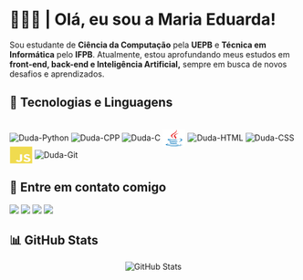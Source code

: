 # 👩🏻‍💻 | Olá, eu sou a Maria Eduarda!  

Sou estudante de **Ciência da Computação** pela **UEPB** e **Técnica em Informática** pelo **IFPB**. Atualmente, estou aprofundando meus estudos em **front-end, back-end e Inteligência Artificial,** sempre em busca de novos desafios e aprendizados.  

## 🚀 Tecnologias e Linguagens  
<div style="display: inline_block"><br>
  <img align="center" alt="Duda-Python" height="30" width="40" src="https://cdn.jsdelivr.net/gh/devicons/devicon/icons/python/python-original.svg">
  <img align="center" alt="Duda-CPP" height="30" width="40" src="https://cdn.jsdelivr.net/gh/devicons/devicon/icons/cplusplus/cplusplus-original.svg">
  <img align="center" alt="Duda-C" height="30" width="40" src="https://cdn.jsdelivr.net/gh/devicons/devicon/icons/c/c-original.svg">
  <img align="center" alt="Duda-Java" height="30" width="40" src="https://raw.githubusercontent.com/devicons/devicon/master/icons/java/java-original.svg">
  <img align="center" alt="Duda-HTML" height="30" width="40" src="https://cdn.jsdelivr.net/gh/devicons/devicon/icons/html5/html5-original.svg">
  <img align="center" alt="Duda-CSS" height="30" width="40" src="https://cdn.jsdelivr.net/gh/devicons/devicon/icons/css3/css3-original.svg">
  <img align="center" alt="Duda-JS" height="30" width="40" src="https://raw.githubusercontent.com/devicons/devicon/master/icons/javascript/javascript-plain.svg">
  <img align="center" alt="Duda-Git" height="30" width="40" src="https://cdn.jsdelivr.net/gh/devicons/devicon/icons/git/git-original.svg">
</div>  

##

## 📩 Entre em contato comigo  
<div> 
  <a href="mailto:eduardanbg2005@gmail.com"><img src="https://img.shields.io/badge/-Gmail-%23333?style=for-the-badge&logo=gmail&logoColor=white" target="_blank"></a>  
  <a href="https://instagram.com/eduardanbg_?utm_source=qr&igshid=NGExMmI2YTkyZg%3D%3D" target="_blank"><img src="https://img.shields.io/badge/-Instagram-%23E4405F?style=for-the-badge&logo=instagram&logoColor=white"></a>  
  <a href="https://discord.com/channels/@eduardanb_09184" target="_blank"><img src="https://img.shields.io/badge/Discord-7289DA?style=for-the-badge&logo=discord&logoColor=white" target="_blank"></a>
  <a href="https://www.linkedin.com/in/maria-eduarda-da-n%C3%B3brega-15a04728a/" target="_blank"><img src="https://img.shields.io/badge/-LinkedIn-%230077B5?style=for-the-badge&logo=linkedin&logoColor=white"></a>  
</div>  

##

## 📊 GitHub Stats  
<div align="center" style="display: flex; justify-content: center; flex-wrap: wrap;">
    <!--<img 
        src="https://github-readme-stats.vercel.app/api?username=eduardanb&show_icons=true&theme=radical&include_all_commits=true&locale=pt-br" 
        height="180" 
        alt="GitHub Stats" 
    />-->
    <img 
        src="https://github-readme-stats.vercel.app/api/top-langs/?username=eduardanb&theme=radical&layout=compact&custom_title=Tecnologias&langs_count=9" 
        height="180" 
        alt="GitHub Stats" 
    />
</div>
